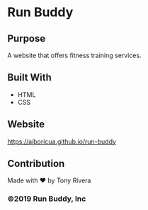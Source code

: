 # Run Buddy

## Purpose
A website that offers fitness training services.

## Built With
* HTML
* CSS

## Website
https://ajboricua.github.io/run-buddy

## Contribution
Made with ❤️ by Tony Rivera
### ©️2019 Run Buddy, Inc 
